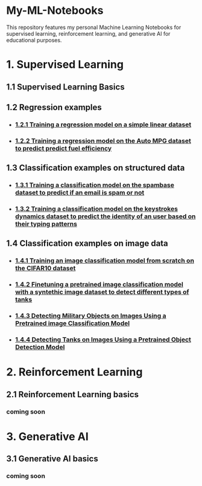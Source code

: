 # My-ML-Notebooks
This repository features my personal Machine Learning Notebooks for supervised learning, reinforcement learning, and generative AI for educational purposes. 

# 1. Supervised Learning

## 1.1 Supervised Learning Basics

## 1.2 Regression examples
* ### [1.2.1 Training a regression model on a simple linear dataset](https://github.com/UgurUysal86/My-ML-Notebooks/blob/main/regression/ex-1.md)
* ### [1.2.2 Training a regression model on the Auto MPG dataset to predict predict fuel efficiency](https://github.com/UgurUysal86/My-ML-Notebooks/blob/main/regression/ex-2.md)

## 1.3 Classification examples on structured data
* ### [1.3.1 Training a classification model on the spambase dataset to predict if an email is spam or not](https://github.com/UgurUysal86/My-ML-Notebooks/blob/main/classification-structured-data/ex-1.md)
* ### [1.3.2 Training a classification model on the keystrokes dynamics dataset to predict the identity of an user based on their typing patterns](https://github.com/UgurUysal86/My-ML-Notebooks/blob/main/classification-structured-data/ex-2.md)

## 1.4 Classification examples on image data
* ### [1.4.1 Training an image classification model from scratch on the CIFAR10 dataset](https://github.com/UgurUysal86/My-ML-Notebooks/blob/main/classification-image-data/ex-1.md)
* ### [1.4.2 Finetuning a pretrained image classification model with a syntethic image dataset to detect different types of tanks](https://github.com/UgurUysal86/My-ML-Notebooks/blob/main/classification-image-data/ex-2.md)
* ### [1.4.3 Detecting Military Objects on Images Using a Pretrained image Classification Model](https://github.com/UgurUysal86/My-ML-Notebooks/blob/main/classification-image-data/ex-3.md)
* ### [1.4.4 Detecting Tanks on Images Using a Pretrained Object Detection Model](https://github.com/UgurUysal86/My-ML-Notebooks/blob/main/classification-image-data/ex-4.md)


# 2. Reinforcement Learning
## 2.1 Reinforcement Learning basics
### coming soon


# 3. Generative AI
## 3.1 Generative AI basics
### coming soon
